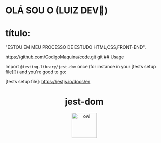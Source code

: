 # OLÁ SOU O (LUIZ DEV👋)
 



# título:
   "ESTOU EM MEU PROCESSO DE ESTUDO HTML,CSS,FRONT-END".



https://github.com/CodigoMaquina/code.git
git ## Usage

Import `@testing-library/jest-dom` once (for instance in your [tests setup
file][]) and you're good to go:

[tests setup file]:
  https://jestjs.io/docs/en<div align="center">
<h1>jest-dom</h1>

<a href="https://www.emojione.com/emoji/1f989">
  <img
    height="80"
    width="80"
    alt="owl"
    src="https://raw.githubusercontent.com/testing-library/jest-dom/main/other/owl.png"
  

